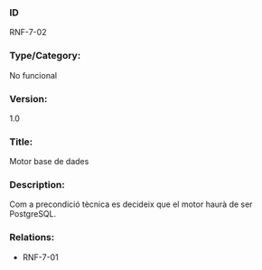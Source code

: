 ### ID
RNF-7-02
### Type/Category:
No funcional
### Version:
1.0
### Title:
Motor base de dades
### Description:
Com a precondició tècnica es decideix que el motor haurà de ser PostgreSQL. 
### Relations:
* RNF-7-01